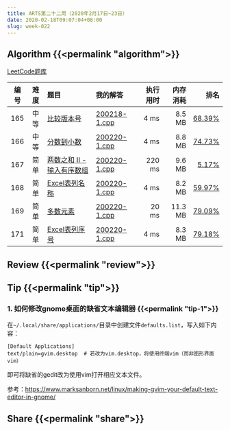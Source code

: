 ```yaml
---
title: ARTS第二十二周（2020年2月17日~23日）
date: 2020-02-18T09:07:04+08:00
slug: week-022
---
```


## Algorithm {{<permalink "algorithm">}}

[LeetCode题库](https://leetcode-cn.com/problemset/all/)

| 编号 | 难度 | 题目 | 我的解答 | 执行用时 | 内存消耗 | 排名 |
|:----:|:----:|:-----|:---------|---------:|---------:|-----:|
| 165 | 中等 | [比较版本号](https://leetcode-cn.com/problems/compare-version-numbers/) | [200218-1.cpp](https://github.com/yanlinlin82/leetcode/blob/master/00165_compare-version-numbers/200218-1.cpp) | 4 ms | 8.5 MB | [68.39%](https://leetcode-cn.com/submissions/detail/47901677/) |
| 166 | 中等 | [分数到小数](https://leetcode-cn.com/problems/fraction-to-recurring-decimal/) | [200220-1.cpp](https://github.com/yanlinlin82/leetcode/blob/master/00166_fraction-to-recurring-decimal/200220-1.cpp) | 4 ms | 8.8 MB | [74.73%](https://leetcode-cn.com/submissions/detail/48277400/) |
| 167 | 简单 | [两数之和 II - 输入有序数组](https://leetcode-cn.com/problems/two-sum-ii-input-array-is-sorted/) | [200220-1.cpp](https://github.com/yanlinlin82/leetcode/blob/master/00167_two-sum-ii-input-array-is-sorted/200220-1.cpp) | 220 ms | 9.6 MB | [5.17%](https://leetcode-cn.com/submissions/detail/48277512/) |
| 168 | 简单 | [Excel表列名称](https://leetcode-cn.com/problems/excel-sheet-column-title/) | [200220-1.cpp](https://github.com/yanlinlin82/leetcode/blob/master/00168_excel-sheet-column-title/200220-1.cpp) | 4 ms | 8.2 MB | [59.97%](https://leetcode-cn.com/submissions/detail/48278296/) |
| 169 | 简单 | [多数元素](https://leetcode-cn.com/problems/majority-element/) | [200220-1.cpp](https://github.com/yanlinlin82/leetcode/blob/master/00169_majority-element/200220-1.cpp) | 20 ms | 11.3 MB | [79.09%](https://leetcode-cn.com/submissions/detail/48278388/) |
| 171 | 简单 | [Excel表列序号](https://leetcode-cn.com/problems/excel-sheet-column-number/) | [200220-1.cpp](https://github.com/yanlinlin82/leetcode/blob/master/00171_excel-sheet-column-number/200220-1.cpp) | 4 ms | 8.3 MB | [79.18%](https://leetcode-cn.com/submissions/detail/48278416/) |

## Review {{<permalink "review">}}


## Tip {{<permalink "tip">}}

### 1. 如何修改gnome桌面的缺省文本编辑器 {{<permalink "tip-1">}}

在`~/.local/share/applications/`目录中创建文件`defaults.list`，写入如下内容：

```
[Default Applications]
text/plain=gvim.desktop  # 若改为vim.desktop，将使用终端vim（而非图形界面vim）
```

即可将缺省的gedit改为使用vim打开相应文本文件。

参考：<https://www.marksanborn.net/linux/making-gvim-your-default-text-editor-in-gnome/>

## Share {{<permalink "share">}}


